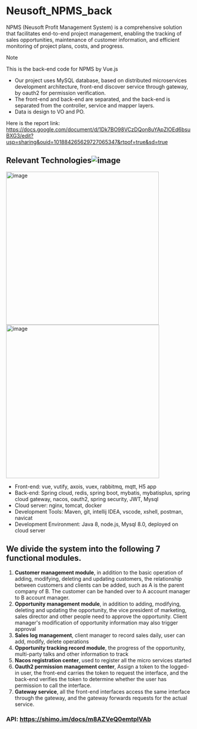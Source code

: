# Neusoft_NPMS_back

NPMS (Neusoft Profit Management System) is a comprehensive solution that facilitates end-to-end project management, enabling the tracking of sales opportunities, maintenance of customer information, and efficient monitoring of project plans, costs, and progress.

> [!NOTE]
> This is the back-end code for NPMS by Vue.js

- Our project uses MySQL database, based on distributed microservices development architecture, front-end discover service through gateway, by oauth2 for permission verification. 
- The front-end and back-end are separated, and the back-end is separated from the controller, service and mapper layers. 
- Data is design to VO and PO.

Here is the report link: https://docs.google.com/document/d/1Dk7BO98VCzDQon8uYApZlOEd6bsuBXG3/edit?usp=sharing&ouid=101884265629727065347&rtpof=true&sd=true

## Relevant Technologies![image](https://github.com/jingpeng7527/Neusoft_NPMS_back/assets/114365503/d55e2347-76d0-47db-9240-4d5517267cc0)
<img width="415" alt="image" src="https://github.com/jingpeng7527/Neusoft_NPMS_back/assets/114365503/42502f30-3176-41b6-b4fe-c2b75c571798">

<img width="416" alt="image" src="https://github.com/jingpeng7527/Neusoft_NPMS_back/assets/114365503/4d991dab-d8c0-4db4-be02-2cfcc7826014">


- Front-end: vue, vutify, axois, vuex, rabbitmq, mqtt, H5 app
- Back-end: Spring cloud, redis, spring boot, mybatis, mybatisplus, spring cloud gateway, nacos, oauth2, spring security, JWT, Mysql
- Cloud server: nginx, tomcat, docker
- Development Tools: Maven, git, intellij IDEA, vscode, xshell, postman, navicat
- Development Environment: Java 8, node.js, Mysql 8.0, deployed on cloud server
  


## We divide the system into the following 7 functional modules. 
1. **Customer management module**, in addition to the basic operation of adding, modifying, deleting and updating customers, the relationship between customers and clients can be added, such as A is the parent company of B. The customer can be handed over to A account manager to B account manager.
2. **Opportunity management module**, in addition to adding, modifying, deleting and updating the opportunity, the vice president of marketing, sales director and other people need to approve the opportunity. Client manager's modification of opportunity information may also trigger approval 
3. **Sales log management**, client manager to record sales daily, user can add, modify, delete operations 
4. **Opportunity tracking record module**, the progress of the opportunity, multi-party talks and other information to track 
5. **Nacos registration center**, used to register all the micro services started 
6. **Oauth2 permission management center**, Assign a token to the logged-in user, the front-end carries the token to request the interface, and the back-end verifies the token to determine whether the user has permission to call the interface.
7. **Gateway service**, all the front-end interfaces access the same interface through the gateway, and the gateway forwards requests for the actual service.




### API: https://shimo.im/docs/m8AZVeQ0emtplVAb
